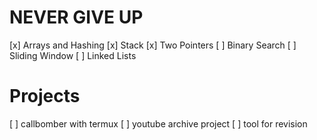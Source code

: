 # NEVER GIVE UP

[x] Arrays and Hashing
[x] Stack
[x] Two Pointers
[ ] Binary Search
[ ] Sliding Window
[ ] Linked Lists

# Projects

[ ] callbomber with termux
[ ] youtube archive project
[ ] tool for revision
